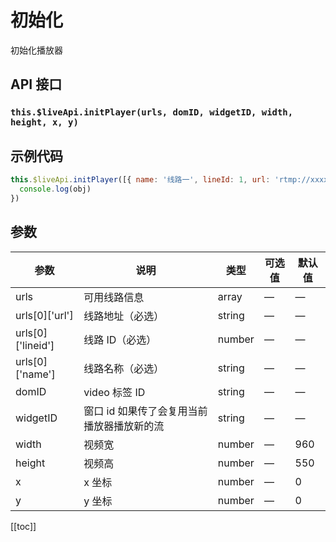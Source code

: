 # 初始化

初始化播放器

## API 接口

### `this.$liveApi.initPlayer(urls, domID, widgetID, width, height, x, y)`

## 示例代码

```js
this.$liveApi.initPlayer([{ name: '线路一', lineId: 1, url: 'rtmp://xxxxx.com' }], 'video').then(obj => {
  console.log(obj)
})
```

## 参数

| 参数              | 说明                                       | 类型   | 可选值 | 默认值 |
| ----------------- | ------------------------------------------ | ------ | ------ | ------ |
| urls              | 可用线路信息                               | array  | —      | —      |
| urls[0]['url']    | 线路地址（必选）                           | string | —      | —      |
| urls[0]['lineid'] | 线路 ID（必选）                            | number | —      | —      |
| urls[0]['name']   | 线路名称（必选）                           | string | —      | —      |
| domID             | video 标签 ID                              | string | —      | —      |
| widgetID          | 窗口 id 如果传了会复用当前播放器播放新的流 | string | —      | —      |
| width             | 视频宽                                     | number | —      | 960    |
| height            | 视频高                                     | number | —      | 550    |
| x                 | x 坐标                                     | number | —      | 0      |
| y                 | y 坐标                                     | number | —      | 0      |

[[toc]]
